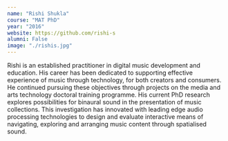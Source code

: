 ```yaml
---
name: "Rishi Shukla"
course: "MAT PhD"
year: "2016"
website: https://github.com/rishi-s
alumni: False
image: "./rishis.jpg"
---
```

Rishi is an established practitioner in digital music development and education. His career has been dedicated to supporting effective experience of music through technology, for both creators and consumers. He continued pursuing these objectives through projects on the media and arts technology doctoral training programme. His current PhD research explores possibilities for binaural sound in the presentation of music collections. This investigation has innovated with leading edge audio processing technologies to design and evaluate interactive means of navigating, exploring and arranging music content through spatialised sound.